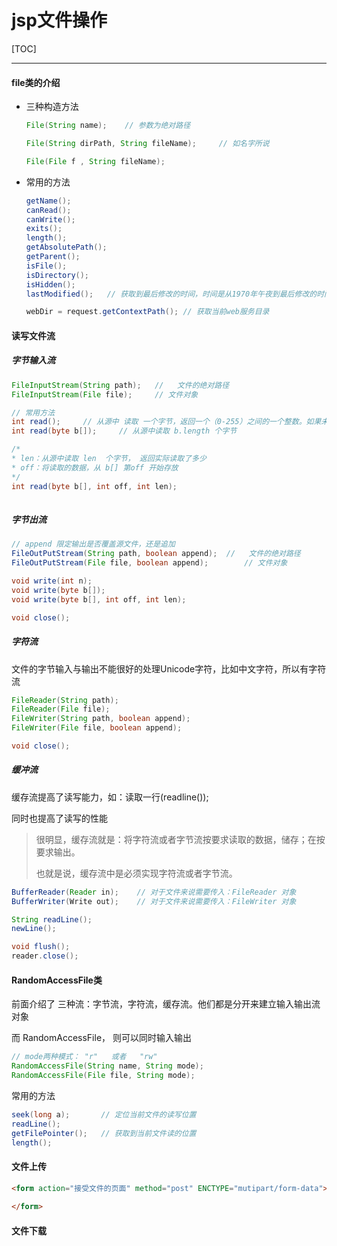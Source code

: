 # jsp文件操作

[TOC]

------



#### file类的介绍

- 三种构造方法

  ```java
  File(String name);	// 参数为绝对路径
  
  File(String dirPath, String fileName);	 // 如名字所说
  
  File(File f , String fileName);
  ```

- 常用的方法

  ```java
  getName();
  canRead();
  canWrite();
  exits();
  length();
  getAbsolutePath();
  getParent();
  isFile();
  isDirectory();
  isHidden();
  lastModified();	// 获取到最后修改的时间，时间是从1970年午夜到最后修改的时间，为毫秒为单位
  
  webDir = request.getContextPath(); // 获取当前web服务目录
  ```


#### 读写文件流



##### 字节输入流



```java
FileInputStream(String path);	//	 文件的绝对路径
FileInputStream(File file);		// 文件对象

// 常用方法
int read();		// 从源中 读取 一个字节，返回一个（0-255）之间的一个整数。如果未读出就返回 -1
int read(byte b[]);		// 从源中读取 b.length 个字节

/*
* len：从源中读取 len  个字节， 返回实际读取了多少
* off：将读取的数据，从 b[] 第off 开始存放
*/ 
int read(byte b[], int off, int len);
   
```



##### 字节出流

```java
// append 限定输出是否覆盖源文件，还是追加
FileOutPutStream(String path, boolean append);	//	 文件的绝对路径
FileOutPutStream(File file, boolean append);		// 文件对象

void write(int n);
void write(byte b[]);
void write(byte b[], int off, int len);

void close();
```



##### 字符流

文件的字节输入与输出不能很好的处理Unicode字符，比如中文字符，所以有字符流

```java
FileReader(String path);	
FileReader(File file);
FileWriter(String path, boolean append);	
FileWriter(File file, boolean append);

void close();
```



##### 缓冲流

缓存流提高了读写能力，如：读取一行(readline());

同时也提高了读写的性能

> 很明显，缓存流就是：将字符流或者字节流按要求读取的数据，储存；在按要求输出。
>
> 也就是说，缓存流中是必须实现字符流或者字节流。

```java
BufferReader(Reader in);	// 对于文件来说需要传入：FileReader 对象
BufferWriter(Write out);	// 对于文件来说需要传入：FileWriter 对象

String readLine();
newLine();

void flush();
reader.close();
```



#### RandomAccessFile类

前面介绍了 三种流：字节流，字符流，缓存流。他们都是分开来建立输入输出流对象

而 RandomAccessFile， 则可以同时输入输出

```java
// mode两种模式： "r"   或者   "rw"
RandomAccessFile(String name, String mode);
RandomAccessFile(File file, String mode);
```

常用的方法

```java
seek(long a);		// 定位当前文件的读写位置
readLine();			
getFilePointer();	// 获取到当前文件读的位置
length();
```



#### 文件上传

```html
<form action="接受文件的页面" method="post" ENCTYPE="mutipart/form-data">
    
</form>
```

#### 文件下载